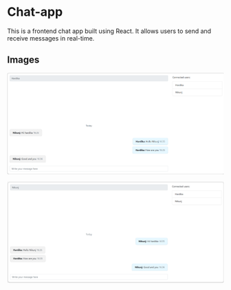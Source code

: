# Chat-app

This is a frontend chat app built using React. It allows users to send and receive messages in real-time.

## Images

![image](/public/img/User1.png)

![image](/public/img/User2.png)
